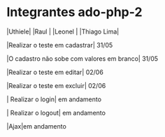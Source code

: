 <h1>Integrantes ado-php-2 </h1>

|Uthiele| |Raul   | |Leonel | |Thiago Lima|
 
 |Realizar o teste em cadastrar| 31/05
 
 |O cadastro não sobe com valores em branco| 31/05

 |Realizar o teste em editar|  02/06 
 
 |Realizar o teste em excluir| 02/06 

 
 
 | Realizar o login| em andamento
 
 | Realizar o logout| em andamento
 
 
 |Ajax|em andamento 
 
 
